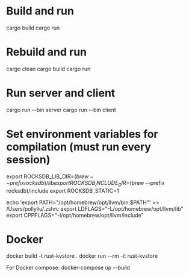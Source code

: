 # Build and run
cargo build
cargo run

# Rebuild and run
cargo clean
cargo build
cargo run

# Run server and client
cargo run --bin server
cargo run --bin client

# Set environment variables for compilation (must run every session)
export ROCKSDB_LIB_DIR=$(brew --prefix rocksdb)/lib
export ROCKSDB_INCLUDE_DIR=$(brew --prefix rocksdb)/include
export ROCKSDB_STATIC=1

echo 'export PATH="/opt/homebrew/opt/llvm/bin:$PATH"' >> /Users/pollyliu/.zshrc
export LDFLAGS="-L/opt/homebrew/opt/llvm/lib"
export CPPFLAGS="-I/opt/homebrew/opt/llvm/include"

# Docker
docker build -t rust-kvstore .
docker run --rm -it rust-kvstore

For Docker compose:
docker-compose up --build
